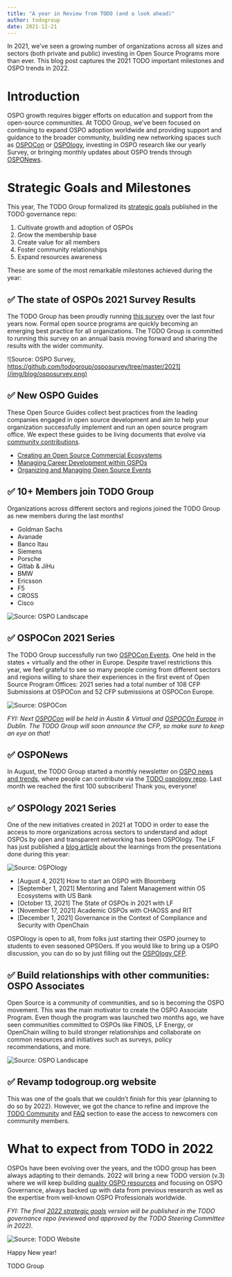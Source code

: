 ```yaml
---
title: "A year in Review from TODO (and a look ahead)"
author: todogroup
date: 2021-12-21
---
```


In 2021, we’ve seen a growing number of organizations across all sizes and sectors (both private and public) investing in Open Source Programs more than ever. This blog post captures the 2021 TODO important milestones and OSPO trends in 2022.

# Introduction

OSPO growth requires bigger efforts on education and support from the open-source communities. At TODO Group, we’ve been focused on continuing to expand OSPO adoption worldwide and providing support and guidance to the broader community, building new networking spaces such as [OSPOCon](https://events.linuxfoundation.org/ospocon/) or [OSPOlogy](https://www.linuxfoundation.org/blog/ospology-learnings-from-ospos-in-2021/), investing in OSPO research like our yearly Survey, or bringing monthly updates about OSPO trends through [OSPONews](https://www.getrevue.co/profile/osponews).

# Strategic Goals and Milestones

This year, The TODO Group formalized its [strategic goals](https://github.com/todogroup/governance/blob/master/goals.md) published in the TODO governance repo:

1. Cultivate growth and adoption of OSPOs
2. Grow the membership base
3. Create value for all members
4. Foster community relationships
5. Expand resources awareness


These are some of the most remarkable milestones achieved during the year:

## ✅ The state of OSPOs 2021 Survey Results

The TODO Group has been proudly running [this survey](https://github.com/todogroup/osposurvey/tree/master/2021) over the last four years now. Formal open source programs are quickly becoming an emerging best practice for all organizations. The TODO Group is committed to running this survey on an annual basis moving forward and sharing the results with the wider community.

![Source: OSPO Survey, https://github.com/todogroup/osposurvey/tree/master/2021](/img/blog/osposurvey.png)


## ✅ New OSPO Guides

These Open Source Guides collect best practices from the leading companies engaged in open source development and aim to help your organization successfully implement and run an open source program office. We expect these guides to be living documents that evolve via [community contributions](https://github.com/todogroup/todogroup.org/tree/main/content/en/guides).

* [Creating an Open Source Commercial Ecosystems](https://todogroup.org/guides/os-commercial-ecosystem/)
* [Managing Career Development within OSPOs](https://todogroup.org/guides/career-development/)
* [Organizing and Managing Open Source Events](https://todogroup.org/guides/organizing-and-managing-open-source-events/)

## ✅ 10+ Members join TODO Group

Organizations across different sectors and regions joined the TODO Group as new members during the last months!

* Goldman Sachs
* Avanade
* Banco Itau
* Siemens
* Porsche
* Gitlab & JiHu
* BMW
* Ericsson
* F5
* CROSS
* Cisco

![Source: OSPO Landscape](/img/blog/todomemberslandscape.png)

## ✅ OSPOCon 2021 Series 

The TODO Group successfully run two [OSPOCon Events](https://events.linuxfoundation.org/ospocon/). One held in the states + virtually and the other in Europe. Despite travel restrictions this year, we feel grateful to see so many people coming from different sectors and regions willing to share their experiences in the first event of Open Source Program Offices: 2021 series had a total number of 108 CFP Submissions at OSPOCon and 52 CFP submissions at OSPOCon Europe.

![Source: OSPOCon](/img/blog/ospocolor.png)

*FYI: Next [OSPOCon](https://events.linuxfoundation.org/ospocon/) will be held in Austin & Virtual and [OSPOCOn Europe](https://events.linuxfoundation.org/ospocon-europe/) in Dublin. The TODO Group will soon announce the CFP, so make sure to keep an eye on that!*

## ✅ OSPONews

In August, the TODO Group started a monthly newsletter on [OSPO news and trends](https://www.getrevue.co/profile/osponews), where people can contribute via the [TODO ospology repo](https://github.com/todogroup/ospology/tree/main/newsletter). Last month we reached the first 100 subscribers! Thank you, everyone!

## ✅ OSPOlogy 2021 Series 

One of the new initiatives created in 2021 at TODO in order to ease the access to more organizations across sectors to understand and adopt OSPOs by open and transparent networking has been OSPOlogy. The LF has just published a [blog article](https://www.linuxfoundation.org/blog/ospology-learnings-from-ospos-in-2021/) about the learnings from the presentations done during this year:

![Source: OSPOlogy](/img/blog/ospologycover.png)


* [August 4, 2021] How to start an OSPO with Bloomberg
* [September 1, 2021] Mentoring and Talent Management within OS Ecosystems with US Bank
* [October 13, 2021] The State of OSPOs in 2021 with LF
* [November 17, 2021] Academic OSPOs with CHAOSS and RIT
* [December 1, 2021] Governance in the Context of Compliance and Security with OpenChain

OSPOlogy is open to all, from folks just starting their OSPO journey to students to even seasoned OPSOers. If you would like to bring up a OSPO discussion, you can do so by just filling out the [OSPOlogy CFP](https://github.com/todogroup/ospology/issues/new/choose).


## ✅ Build relationships with other communities: OSPO Associates

Open Source is a community of communities, and so is becoming the OSPO movement. This was the main motivator to create the OSPO Associate Program. Even though the program was launched two months ago, we have seen communities committed to OSPOs like FINOS, LF Energy, or OpenChain willing to build stronger relationships and collaborate on common resources and initiatives such as surveys, policy recommendations, and more. 

![Source: OSPO Landscape](/img/blog/ospoassociatelandscape.png)

## ✅ Revamp todogroup.org website

This was one of the goals that we couldn’t finish for this year (planning to do so by 2022). However, we got the chance to refine and improve the [TODO Community](https://todogroup.org/community/) and [FAQ](https://todogroup.org/faq/) section to ease the access to newcomers con community members.


# What to expect from TODO in 2022


OSPOs have been evolving over the years, and the tODO group has been always adapting to their demands. 2022 will bring a new TODO version (v.3) where we will keep building [quality OSPO resources](https://github.com/todogroup) and focusing on OSPO Governance, always backed up with data from previous research as well as the expertise from well-known OSPO Professionals worldwide.

*FYI: The final [2022 strategic goals](https://github.com/todogroup/governance/blob/master/goals.md) version will be published in the TODO governance repo (reviewed and approved by the TODO Steering Committee in 2022).* 

![Source: TODO Website](/img/blog/todochallenges.png)

Happy New year!

TODO Group